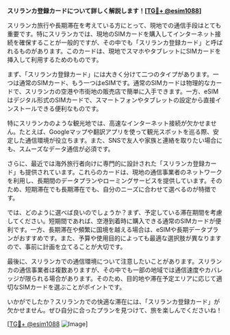 **スリランカ登録カードについて詳しく解説します！[[TG💪+ @esim1088](https://t.me/s/esim1088)]**

スリランカ旅行や長期滞在を考えている方にとって、現地での通信手段はとても重要です。特にスリランカでは、現地のSIMカードを購入してインターネット接続を確保することが一般的ですが、その中でも「スリランカ登録カード」と呼ばれるものがあります。このカードは、現地でスマホやタブレットにSIMカードを挿入して利用するためのものです。

まず、「スリランカ登録カード」には大きく分けて二つのタイプがあります。一つは通常のSIMカード、もう一つはeSIMです。通常のSIMカードは物理的なカードで、スリランカの空港や市街地の販売店で簡単に入手できます。一方、eSIMはデジタル形式のSIMカードで、スマートフォンやタブレットの設定から直接インストールできる便利なものです。

特にスリランカのような観光地では、高速なインターネット接続が欠かせません。たとえば、Googleマップや翻訳アプリを使って観光スポットを巡る際、安定した通信環境が役立ちます。また、SNSで友人や家族と連絡を取りたい場合にも、スムーズなデータ通信が必須です。

さらに、最近では海外旅行者向けに専門的に設計された「スリランカ登録カード」も提供されています。これらのカードは、現地の通信事業者のネットワークを利用し、長期間のデータプランやローミングサービスを提供しています。そのため、短期滞在でも長期滞在でも、自分のニーズに合わせて選べるのが特徴です。

では、どのように選べば良いのでしょうか？まず、予定している滞在期間を考慮してください。短期間であれば、空港到着時に購入できる通常のSIMカードが便利です。一方、長期滞在や頻繁に国境を越える場合は、eSIMや長期データプランがおすすめです。また、予算や使用目的によっても最適な選択肢が異なりますので、事前に計画を立てることが大切です。

最後に、スリランカでの通信環境について注意したいことがあります。スリランカの通信事業者は複数ありますが、その中でも一部の地域では通信速度やカバレッジが限られる場合があります。そのため、目的地や滞在予定エリアに応じて適切なSIMカードを選ぶことがポイントです。

いかがでしたか？スリランカでの快適な滞在には、「スリランカ登録カード」が欠かせません。ぜひ自分に合ったプランを見つけて、旅を楽しんでくださいね！

[[TG💪+ @esim1088](https://t.me/s/esim1088) ![Image](https://i.postimg.cc/Y0z9fWf4/image.png)]